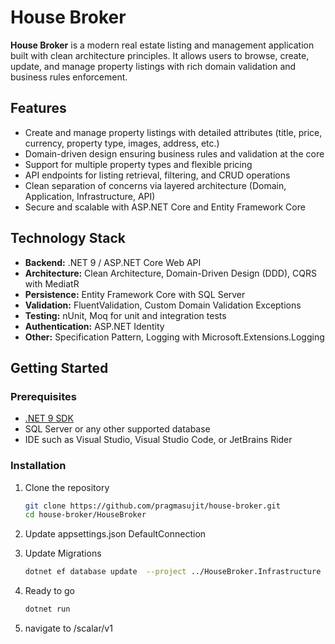 # House Broker

**House Broker** is a modern real estate listing and management application built with clean architecture principles. It allows users to browse, create, update, and manage property listings with rich domain validation and business rules enforcement.

## Features

- Create and manage property listings with detailed attributes (title, price, currency, property type, images, address, etc.)
- Domain-driven design ensuring business rules and validation at the core
- Support for multiple property types and flexible pricing
- API endpoints for listing retrieval, filtering, and CRUD operations
- Clean separation of concerns via layered architecture (Domain, Application, Infrastructure, API)
- Secure and scalable with ASP.NET Core and Entity Framework Core

## Technology Stack

- **Backend:** .NET 9 / ASP.NET Core Web API
- **Architecture:** Clean Architecture, Domain-Driven Design (DDD), CQRS with MediatR
- **Persistence:** Entity Framework Core with SQL Server
- **Validation:** FluentValidation, Custom Domain Validation Exceptions
- **Testing:** nUnit, Moq for unit and integration tests
- **Authentication:** ASP.NET Identity
- **Other:** Specification Pattern, Logging with Microsoft.Extensions.Logging

## Getting Started

### Prerequisites

- [.NET 9 SDK](https://dotnet.microsoft.com/en-us/download/dotnet/9.0)
- SQL Server or any other supported database
- IDE such as Visual Studio, Visual Studio Code, or JetBrains Rider

### Installation

1. Clone the repository

   ```bash
   git clone https://github.com/pragmasujit/house-broker.git
   cd house-broker/HouseBroker
2. Update appsettings.json DefaultConnection
3. Update Migrations
   ```bash
   dotnet ef database update  --project ../HouseBroker.Infrastructure

4. Ready to go
   ```bash
   dotnet run
5. navigate to /scalar/v1

